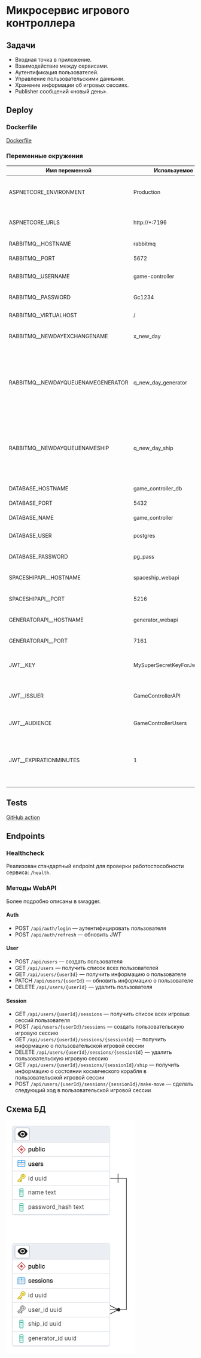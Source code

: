 # Микросервис игрового контроллера

## Задачи

- Входная точка в приложение.
- Взаимодействие между сервисами.
- Аутентификация пользователей.
- Управление пользовательскими данными.
- Хранение информации об игровых сессиях.
- Publisher сообщений «новый день».

## Deploy

### Dockerfile

[Dockerfile](./Dockerfile)

### Переменные окружения

| Имя переменной                     | Используемое значение | Описание                                                                                                                          |
|------------------------------------|-----------------------|-----------------------------------------------------------------------------------------------------------------------------------|
| ASPNETCORE_ENVIRONMENT             | Production            | Тип окружения развёрнутого приложения (Devlopment или Production).                                                                |
| ASPNETCORE_URLS                    | http://+:7196         | Список URL, на которых будет запущено приложение.                                                                                 |
| RABBITMQ__HOSTNAME                 | rabbitmq              | Имя хоста с RabbitMQ.                                                                                                             |
| RABBITMQ__PORT                     | 5672                  | Порта хоста с RabbitMQ.                                                                                                           |
| RABBITMQ__USERNAME                 | game-controller       | Имя пользователя для RabbitMQ.                                                                                                    |
| RABBITMQ__PASSWORD                 | Gc1234                | Пароль пользователя для RabbitMQ.                                                                                                 |
| RABBITMQ__VIRTUALHOST              | /                     | Имя virtual host на RabbitMQ.                                                                                                     |
| RABBITMQ__NEWDAYEXCHANGENAME       | x_new_day             | Имя exchange для событий "новый день" на RabbitMQ.                                                                                |
| RABBITMQ__NEWDAYQUEUENAMEGENERATOR | q_new_day_generator   | Имя очереди для событий "новый день" на RabbitMQ для EventGenerator.<br/>Должно совпадать со значением на стороне EventGenerator. |
| RABBITMQ__NEWDAYQUEUENAMESHIP      | q_new_day_ship        | Имя очереди для событий "новый день" на RabbitMQ для SpaceShip.<br/>Должно совпадать со значением на стороне SpaceShip.           |
| DATABASE_HOSTNAME                  | game_controller_db    | Имя хоста с базой данных.                                                                                                         |
| DATABASE_PORT                      | 5432                  | Порт хоста с базой данных.                                                                                                        |
| DATABASE_NAME                      | game_controller       | Имя базы данных.                                                                                                                  |
| DATABASE_USER                      | postgres              | Имя пользователя для базы данных.                                                                                                 |
| DATABASE_PASSWORD                  | pg_pass               | Пароль пользователя для базы данных.                                                                                              |
| SPACESHIPAPI__HOSTNAME             | spaceship_webapi      | Имя хоста со SpaceShip-сервисом.                                                                                                  |
| SPACESHIPAPI__PORT                 | 5216                  | Порт хоста со SpaceShip-сервисом.                                                                                                 |
| GENERATORAPI__HOSTNAME             | generator_webapi      | Имя хоста с EventGenerator-сервисом.                                                                                              |
| GENERATORAPI__PORT                 | 7161                  | Порт хоста с EventGenerator-сервисом.                                                                                             |
| JWT__KEY                           | MySuperSecretKeyForJwtTokenGeneration | Ключ, используемый для шифрования JWT.                                                                            |
| JWT__ISSUER                        | GameControllerAPI     | Уникальный идентификатор стороны, генерирующей JWT.                                                                               |
| JWT__AUDIENCE                      | GameControllerUsers   | Получатели сгенерированных JWT.                                                                                                   |
| JWT__EXPIRATIONMINUTES             | 1                     | Количество минут после момента генерации JWT, по прошествии которого JWT станет невалидным.                                       |

## Tests

[GitHub action](../.github/workflows/GameControllerCI.yml)

## Endpoints

### Healthcheck

Реализован стандартный endpoint для проверки работоспособности сервиса: `/health`.

### Методы WebAPI

Более подробно описаны в swagger.

#### Auth

- POST `/api/auth/login` &mdash; аутентифицировать пользователя
- POST `/api/auth/refresh` &mdash; обновить JWT

#### User

- POST `/api/users` &mdash; создать пользователя
- GET `/api/users` &mdash; получить список всех пользователей
- GET `/api/users/{userId}` &mdash; получить информацию о пользователе
- PATCH `/api/users/{userId}` &mdash; обновить информацию о пользователе
- DELETE `/api/users/{userId}` &mdash; удалить пользователя

#### Session

- GET `/api/users/{userId}/sessions` &mdash; получить список всех игровых сессий пользователя
- POST `/api/users/{userId}/sessions` &mdash; создать пользовательскую игровую сессию
- GET `/api/users/{userId}/sessions/{sessionId}` &mdash; получить информацию о пользовательской игровой сессии
- DELETE `/api/users/{userId}/sessions/{sessionId}` &mdash; удалить пользовательскую игровую сессию
- GET `/api/users/{userId}/sessions/{sessionId}/ship` &mdash; получить информацию о состоянии космического корабля в пользовательской игровой сессии
- POST `/api/users/{userId}/sessions/{sessionId}/make-move` &mdash; сделать следующий ход в пользовательской игровой сессии

## Схема БД

![database diagram](./docs/database.png)
